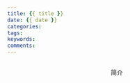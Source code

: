 ```yaml
---
title: {{ title }}
date: {{ date }}
categories:
tags:
keywords: 
comments: 
---
```


<center>
<img src="" style="zoom: 100%;"/>


简介
</center>